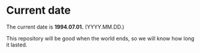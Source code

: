 # Current date

The current date is **1994.07.01.** (YYYY.MM.DD.)

This repository will be good when the world ends, so we will know how long it lasted.
